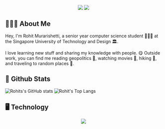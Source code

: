 
<!--
**rmurarishetti/rmurarishetti** is a ✨ _special_ ✨ repository because its `README.md` (this file) appears on your GitHub profile.

Here are some ideas to get you started:

- 🔭 I’m currently working on ...
- 🌱 I’m currently learning ...
- 👯 I’m looking to collaborate on ...
- 🤔 I’m looking for help with ...
- 💬 Ask me about ...
- 📫 How to reach me: ...
- 😄 Pronouns: ...
- ⚡ Fun fact: ...
-->

<p align="center">
<picture>
  <source media="(prefers-color-scheme: dark)" srcset="https://readme-typing-svg.demolab.com/?font=IBM+Plex+Sans&weight=700&size=30&pause=1000&color=000000&center=true&multiline=true&repeat=false&width=435&height=40&lines=Rohit Raghuram Murarishetti+👋&color=FFFFFF" />
  <img src="https://readme-typing-svg.demolab.com/?font=IBM+Plex+Sans&weight=700&size=30&pause=1000&color=000000&center=true&multiline=true&repeat=false&width=435&height=40&lines=Rohit+Murarishetti+👋&color=000000" />
</picture>
  <picture>
  <source media="(prefers-color-scheme: dark)" srcset="https://readme-typing-svg.demolab.com/?font=IBM+Plex+Sans&weight=300&size=25&duration=9000&pause=1000&color=000000&center=true&multiline=true&repeat=true&width=1000&height=70&lines=Entrepreneur+%7C+Student+%7C+Engineer&color=FFFFFF" />
  <img src="https://readme-typing-svg.demolab.com/?font=IBM+Plex+Sans&weight=300&size=25&duration=9000&pause=1000&color=000000&center=true&multiline=true&repeat=true&width=1000&height=70&lines=Entrepreneur+%7C+Student+%7C+Engineer&color=000000" />
</picture>
</p>

## 🧑🏽‍💻 About Me
Hey, I'm Rohit Murarishetti, a senior year computer science student 👨🏽‍🎓 at the Singapore University of Technology and Design 🏛️.

I love learning new stuff and sharing my knowledge with people. 😋 Outside work, you can find me reading geopolitics 📝, watching movies 🍿, hiking 🥾, and traveling to random places 🌉.

## 🚀 Github Stats

![Rohits's GitHub stats](https://readme-stats-git-dependabot-npma-129de9-rmurarishettis-projects.vercel.app/api?username=rmurarishetti&count_private=true&show_icons=true&theme=radical&bg_color=#FFFFFF)
![Rohit's Top Langs](https://readme-stats-git-dependabot-npma-129de9-rmurarishettis-projects.vercel.app/api/top-langs/?username=rmurarishetti&layout=compact&theme=radical&bg_color=#FFFFFF&hide=jupyter)

 ## 🖥  Technology 
<p align="center">
  <a href="https://skillicons.dev">
    <img src="https://skillicons.dev/icons?i=go,ts,angular,aws,c,cpp,docker,elasticsearch,express,flask,,git,gitlab,linux,java,mongodb,nodejs,js,tailwind,prisma,py,sklearn,firebase,nextjs,npm,css,html,react,vercel,github" />
  </a>
</p>
